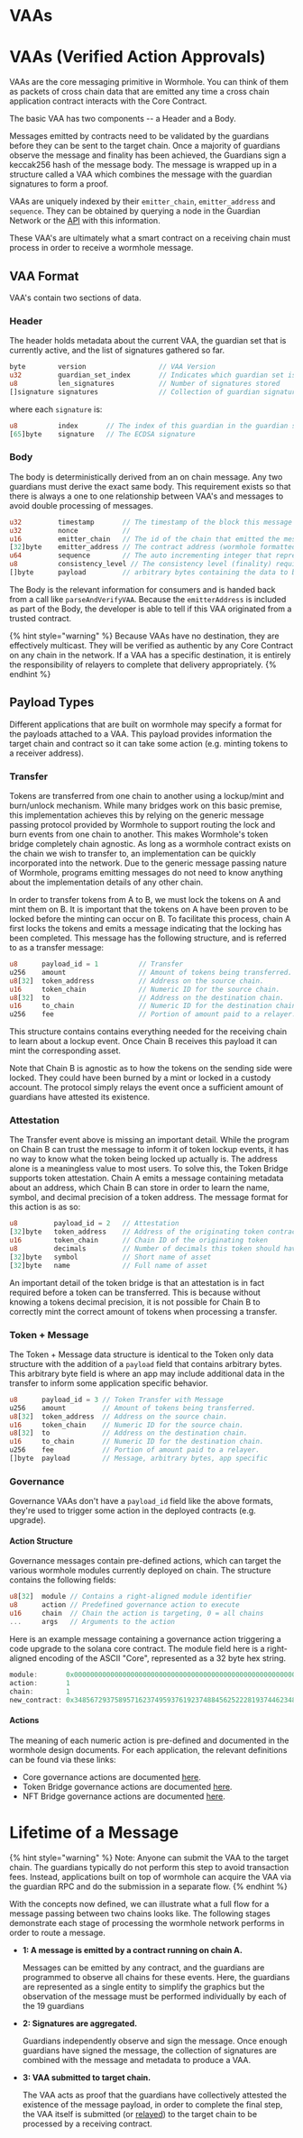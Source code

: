 # VAAs

# VAAs (Verified Action Approvals)

VAAs are the core messaging primitive in Wormhole. You can think of them as packets of cross chain data that are emitted any time a cross chain application contract interacts with the Core Contract.

The basic VAA has two components -- a Header and a Body.

Messages emitted by contracts need to be validated by the guardians before they can be sent to the target chain. Once a majority of guardians observe the message and finality has been achieved, the Guardians sign a keccak256 hash of the message body. The message is wrapped up in a structure called a VAA which combines the message with the guardian signatures to form a proof.

VAAs are uniquely indexed by their `emitter_chain`, `emitter_address` and `sequence`. They can be obtained by querying a node in the Guardian Network or the [API](../../reference/api-docs/README.md) with this information.

These VAA's are ultimately what a smart contract on a receiving chain must process in order to receive a wormhole message.

## VAA Format

VAA's contain two sections of data. 

### Header

The header holds metadata about the current VAA, the guardian set that is currently active, and the list of signatures gathered so far.

```rust
byte        version                  // VAA Version
u32         guardian_set_index       // Indicates which guardian set is signing
u8          len_signatures           // Number of signatures stored
[]signature signatures               // Collection of guardian signatures
```

where each `signature` is:

```rust
u8          index       // The index of this guardian in the guardian set
[65]byte    signature   // The ECDSA signature 
```


### Body

The body is deterministically derived from an on chain message. Any two guardians must derive the exact same body. This requirement exists so that there is always a one to one relationship between VAA's and messages to avoid double processing of messages.


```rust
u32         timestamp       // The timestamp of the block this message was published in
u32         nonce           //  
u16         emitter_chain   // The id of the chain that emitted the message
[32]byte    emitter_address // The contract address (wormhole formatted) that called the core contract
u64         sequence        // The auto incrementing integer that represents the number of messages published by this emitter
u8          consistency_level // The consistency level (finality) required by this emitter
[]byte      payload         // arbitrary bytes containing the data to be acted on
```

The Body is the relevant information for consumers and is handed back from a call like `parseAndVerifyVAA`. Because the `emitterAddress` is included as part of the Body, the developer is able to tell if this VAA originated from a trusted contract.

{% hint style="warning" %}
Because VAAs have no destination, they are effectively multicast. They will be verified as authentic by any Core Contract on any chain in the network. If a VAA has a specific destination, it is entirely the responsibility of relayers to complete that delivery appropriately.
{% endhint %}

## Payload Types

Different applications that are built on wormhole may specify a format for the payloads attached to a VAA. This payload provides information the target chain and contract so it can take some action (e.g. minting tokens to a receiver address).


### Transfer

Tokens are transferred from one chain to another using a lockup/mint and burn/unlock mechanism. While many bridges work on this basic premise, this implementation achieves this by relying on the generic message passing protocol provided by Wormhole to support routing the lock and burn events from one chain to another. This makes Wormhole's token bridge completely chain agnostic. As long as a wormhole contract exists on the chain we wish to transfer to, an implementation can be quickly incorporated into the network. Due to the generic message passing nature of Wormhole, programs emitting messages do not need to know anything about the implementation details of any other chain.

In order to transfer tokens from A to B, we must lock the tokens on A and mint them on B. It is important that the tokens on A have been proven to be locked before the minting can occur on B. To facilitate this process, chain A first locks the tokens and emits a message indicating that the locking has been completed. This message has the following structure, and is referred to as a transfer message:

```rust
u8      payload_id = 1          // Transfer
u256    amount                  // Amount of tokens being transferred.
u8[32]  token_address           // Address on the source chain.
u16     token_chain             // Numeric ID for the source chain.
u8[32]  to                      // Address on the destination chain.
u16     to_chain                // Numeric ID for the destination chain.
u256    fee                     // Portion of amount paid to a relayer.
```

This structure contains contains everything needed for the receiving chain to learn about a lockup event. Once Chain B receives this payload it can mint the corresponding asset.

Note that Chain B is agnostic as to how the tokens on the sending side were locked. They could have been burned by a mint or locked in a custody account. The protocol simply relays the event once a sufficient amount of guardians have attested its existence.

### Attestation

The Transfer event above is missing an important detail. While the program on Chain B can trust the message to inform it of token lockup events, it has no way to know what the token being locked up actually is. The address alone is a meaningless value to most users. To solve this, the Token Bridge supports token attestation. Chain A emits a message containing metadata about an address, which Chain B can store in order to learn the name, symbol, and decimal precision of a token address. The message format for this action is as so:

```rust
u8         payload_id = 2   // Attestation
[32]byte   token_address    // Address of the originating token contract
u16        token_chain      // Chain ID of the originating token 
u8         decimals         // Number of decimals this token should have (max 8)
[32]byte   symbol           // Short name of asset
[32]byte   name             // Full name of asset
```

An important detail of the token bridge is that an attestation is in fact required before a token can be transferred. This is because without knowing a tokens decimal precision, it is not possible for Chain B to correctly mint the correct amount of tokens when processing a transfer.


### Token + Message 

The Token + Message data structure is identical to the Token only data structure with the addition of a `payload` field that contains arbitrary bytes. This arbitrary byte field is where an app may include additional data in the transfer to inform some application specific behavior.


```rust
u8      payload_id = 3 // Token Transfer with Message 
u256    amount         // Amount of tokens being transferred.
u8[32]  token_address  // Address on the source chain.
u16     token_chain    // Numeric ID for the source chain.
u8[32]  to             // Address on the destination chain.
u16     to_chain       // Numeric ID for the destination chain.
u256    fee            // Portion of amount paid to a relayer.
[]byte  payload        // Message, arbitrary bytes, app specific
```



### Governance

Governance VAAs don't have a `payload_id` field like the above formats, they're used to trigger some action in the deployed contracts (e.g. upgrade).

#### Action Structure

Governance messages contain pre-defined actions, which can target the various wormhole modules currently deployed on chain. The structure contains the following fields:

```rust
u8[32]  module // Contains a right-aligned module identifier
u8      action // Predefined governance action to execute
u16     chain  // Chain the action is targeting, 0 = all chains
...     args   // Arguments to the action
```

Here is an example message containing a governance action triggering a code upgrade to the solana core contract. The module field here is a right-aligned encoding of the ASCII "Core", represented as a 32 byte hex string.

```rust
module:       0x00000000000000000000000000000000000000000000000000000000436f7265
action:       1
chain:        1
new_contract: 0x3485672937589571623749593761923748845625222819374462348283888283
```

#### Actions

The meaning of each numeric action is pre-defined and documented in the wormhole design documents. For each application, the relevant definitions can be found via these links:

* Core governance actions are documented [here](https://github.com/wormhole-foundation/wormhole/tree/main/whitepapers/0002\_governance\_messaging.md).
* Token Bridge governance actions are documented [here](https://github.com/wormhole-foundation/wormhole/tree/main/whitepapers/0003\_token\_bridge.md).
* NFT Bridge governance actions are documented [here](https://github.com/wormhole-foundation/wormhole/tree/main/whitepapers/0006\_nft\_bridge.md).




# Lifetime of a Message

{% hint style="warning" %}
Note: Anyone can submit the VAA to the target chain. The guardians typically do not perform this step to avoid transaction fees. Instead, applications built on top of wormhole can acquire the VAA via the guardian RPC and do the submission in a separate flow.
{% endhint %}

With the concepts now defined, we can illustrate what a full flow for a message passing between two chains looks like. The following stages demonstrate each stage of processing the wormhole network performs in order to route a message.


<!-- TODO: diagram of message to VAA flow -->


*   **1: A message is emitted by a contract running on chain A.**

    Messages can be emitted by any contract, and the guardians are programmed to observe all chains for these events. Here, the guardians are represented as a single entity to simplify the graphics but the observation of the message must be performed individually by each of the 19 guardians

*   **2: Signatures are aggregated.**

    Guardians independently observe and sign the message. Once enough guardians have signed the message, the collection of signatures are combined with the message and metadata to produce a VAA.

*   **3: VAA submitted to target chain.**

    The VAA acts as proof that the guardians have collectively attested the existence of the message payload, in order to complete the final step, the VAA itself is submitted (or [relayed](./relayer.md)) to the target chain to be processed by a receiving contract.

